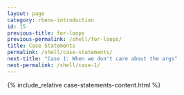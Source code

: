 ```yaml
---
layout: page
category: rbenv-introduction
id: 15
previous-title: for-loops
previous-permalink: /shell/for-loops/
title: Case Statements
permalink: /shell/case-statements/
next-title: "Case 1: When we don't care about the args"
next-permalink: /shell/case-1/
---
```


{% include_relative case-statements-content.html %}